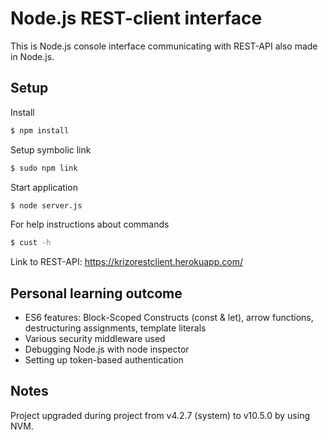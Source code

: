 # Node.js REST-client interface

This is Node.js console interface communicating with REST-API also made in Node.js.

## Setup
Install
```sh
$ npm install
```
Setup symbolic link
```sh
$ sudo npm link
```
Start application
```sh
$ node server.js
```
For help instructions about commands
```sh
$ cust -h
```

Link to REST-API: https://krizorestclient.herokuapp.com/


## Personal learning outcome
* ES6 features: Block-Scoped Constructs (const & let), arrow functions, destructuring assignments, template literals
* Various security middleware used
* Debugging Node.js with node inspector
* Setting up token-based authentication

## Notes
Project upgraded during project from v4.2.7 (system) to v10.5.0 by using NVM.
